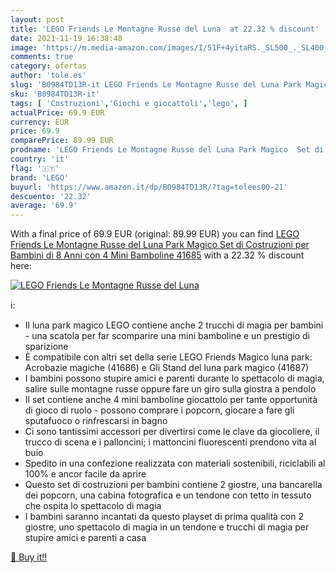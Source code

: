 ```yaml
---
layout: post
title: 'LEGO Friends Le Montagne Russe del Luna  at 22.32 % discount'
date: 2021-11-19 16:38:48
image: 'https://m.media-amazon.com/images/I/51F+4yitaRS._SL500_._SL400_.jpg'
comments: true
category: ofertas
author: 'tole.es'
slug: 'B0984TD13R-it LEGO Friends Le Montagne Russe del Luna Park Magico Set di...'
sku: 'B0984TD13R-it'
tags: [ 'Costruzioni','Giochi e giocattoli','lego', ]
actualPrice: 69.9 EUR
currency: EUR
price: 69.9
comparePrice: 89.99 EUR
prodname: 'LEGO Friends Le Montagne Russe del Luna Park Magico  Set di Costruzioni per Bambini di 8 Anni con 4 Mini Bamboline  41685'
country: 'it'
flag: '🇮🇹'
brand: 'LEGO'
buyurl: 'https://www.amazon.it/dp/B0984TD13R/?tag=tolees00-21'
descuento: '22.32'
average: '69.9'
---
```


With a final price of 69.9 EUR (original: 89.99 EUR) you can find [LEGO Friends Le Montagne Russe del Luna Park Magico  Set di Costruzioni per Bambini di 8 Anni con 4 Mini Bamboline  41685](https://www.amazon.it/dp/B0984TD13R/?tag=tolees00-21) with a  22.32 % discount here:

[![LEGO Friends Le Montagne Russe del Luna ](https://m.media-amazon.com/images/I/51F+4yitaRS._SL500_._SL400_.jpg)](https://www.amazon.it/dp/B0984TD13R/?tag=tolees00-21)

ℹ️:

- Il luna park magico LEGO contiene anche 2 trucchi di magia per bambini - una scatola per far scomparire una mini bamboline e un prestigio di sparizione
- È compatibile con altri set della serie LEGO Friends Magico luna park: Acrobazie magiche (41686) e Gli Stand del luna park magico (41687)
- I bambini possono stupire amici e parenti durante lo spettacolo di magia, salire sulle montagne russe oppure fare un giro sulla giostra a pendolo
- Il set contiene anche 4 mini bamboline giocattolo per tante opportunità di gioco di ruolo - possono comprare i popcorn, giocare a fare gli sputafuoco o rinfrescarsi in bagno
- Ci sono tantissimi accessori per divertirsi come le clave da giocoliere, il trucco di scena e i palloncini; i mattoncini fluorescenti prendono vita al buio
- Spedito in una confezione realizzata con materiali sostenibili, riciclabili al 100% e ancor facile da aprire
- Questo set di costruzioni per bambini contiene 2 giostre, una bancarella dei popcorn, una cabina fotografica e un tendone con tetto in tessuto che ospita lo spettacolo di magia
- I bambini saranno incantati da questo playset di prima qualità con 2 giostre, uno spettacolo di magia in un tendone e trucchi di magia per stupire amici e parenti a casa

[🛒 Buy it!!](https://www.amazon.it/dp/B0984TD13R/?tag=tolees00-21)
